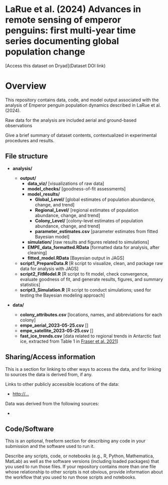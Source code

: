# LaRue et al. (2024) Advances in remote sensing of emperor penguins: first multi-year time series documenting global population change

[Access this dataset on Dryad](Dataset DOI link)

# Overview

This repository contains data, code, and model output associated with the analysis of Emperor penguin population dynamics described in LaRue et al. (2024).

Raw data for the analysis are  included aerial and ground-based observations

Give a brief summary of dataset contents, contextualized in experimental procedures and results.

## File structure

- **analysis/** 
    - **output/** 
        - **data_viz/** [visualizations of raw data] 
        - **model_checks/** [goodness-of-fit assessments]
        - **model_results/** 
            - **Global_Level/** [global estimates of population abundance, change, and trend]
            - **Regional_Level/** [regional estimates of population abundance, change, and trend]
            - **Colony_Level/** [colony-level estimates of population abundance, change, and trend]
            - **parameter_estimates.csv** [parameter estimates from fitted Bayesian model]
        - **simulation/** [raw results and figures related to simulations]
        - **EMPE_data_formatted.RData** [formatted data for analysis, after cleaning]
        - **fitted_model.RData** [Bayesian output in JAGS]
    - **script1_PrepareData.R** [R script to visualize, clean, and package raw data for analysis with JAGS]
    - **script2_FitModel.R** [R script to fit model, check convergence, evaluate goodness of fit, and generate results, figures, and summary statistics]
    - **script3_Simulation.R** [R script to conduct simulations; used for testing the Bayesian modeling approach]
    
- **data/** 
    - **colony_attributes.csv** [locations, names, and abbreviations for each colony]
    - **empe_aerial_2023-05-25.csv** []
    - **empe_satellite_2023-05-25.csv** []
    - **fast_ice_trends.csv** [data related to regional trends in Antarctic fast ice, extracted from Table 1 in [Fraser et al. 2021](https://tc.copernicus.org/articles/15/5061/2021/)]

## Sharing/Access information

This is a section for linking to other ways to access the data, and for linking to sources the data is derived from, if any.

Links to other publicly accessible locations of the data:
 - [http://...](http://...)

Data was derived from the following sources:
 - []()


## Code/Software

This is an optional, freeform section for describing any code in your submission and the software used to run it.

Describe any scripts, code, or notebooks (e.g., R, Python, Mathematica, MatLab) as well as the software versions (including loaded packages) that you used to run those files. If your repository contains more than one file whose relationship to other scripts is not obvious, provide information about the workflow that you used to run those scripts and notebooks.